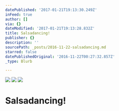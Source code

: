 ```yaml
---
datePublished: '2017-01-21T19:13:30.249Z'
inFeed: true
author: []
via: {}
dateModified: '2017-01-21T19:13:28.832Z'
title: Salsadancing!
publisher: {}
description: ''
sourcePath: _posts/2016-11-22-salsadancing.md
starred: false
datePublishedOriginal: '2016-11-22T00:27:32.857Z'
_type: Blurb

---
```

![](https://the-grid-user-content.s3-us-west-2.amazonaws.com/f6af1eda-1976-419c-a73d-e5ec18eb5b68.jpg)
![](https://the-grid-user-content.s3-us-west-2.amazonaws.com/5ccdb1c7-1064-41dc-a933-4e74e0ffd976.jpg)
![](https://the-grid-user-content.s3-us-west-2.amazonaws.com/9595c5a5-4171-44bc-a721-44d14d7a090e.jpg)

# Salsadancing!